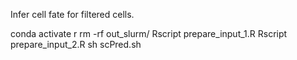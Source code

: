 Infer cell fate for filtered cells.


conda activate r
rm -rf out_slurm/
Rscript prepare_input_1.R
Rscript prepare_input_2.R
sh scPred.sh